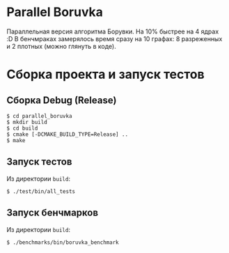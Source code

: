 # Parallel Boruvka

Параллельная версия алгоритма Борувки. На 10% быстрее на 4 ядрах :D В бенчмраках замерялось время сразу на 10 графах: 8 разреженных и 2 плотных (можно глянуть в коде).

# Сборка проекта и запуск тестов
## Сборка Debug (Release)
```
$ cd parallel_boruvka
$ mkdir build
$ cd build
$ cmake [-DCMAKE_BUILD_TYPE=Release] ..
$ make
```

## Запуск тестов
Из директории `build`:
```
$ ./test/bin/all_tests
```

## Запуск бенчмарков
Из директории `build`:
```
$ ./benchmarks/bin/boruvka_benchmark
```
